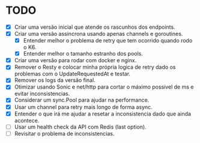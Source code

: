 # TODO

- [x] Criar uma versão inicial que atende os rascunhos dos endpoints.
- [x] Criar uma versão assincrona usando apenas channels e goroutines.
    - [x] Entender melhor o problema de retry que tem ocorrido quando rodo o K6.
    - [x] Entender melhor o tamanho estranho dos pools.
- [x] Criar uma versão para rodar com docker e nginx.
- [x] Remover o Resty e colocar minha própria logica de retry dado os problemas com o UpdateRequestedAt e testar.
- [x] Remover os logs da versão final.
- [x] Otimizar usando Sonic e net/http para cortar o máximo possivel de ms e evitar inconsistencias.
- [x] Considerar um sync.Pool para ajudar na performance.
- [x] Usar um channel para retry mais longo de forma async.
- [x] Entender o que irá me ajudar a resetar a inconsistencia dado que ainda acontece.
- [ ] Usar um health check da API com Redis (last option).
- [ ] Revisitar o problema de inconsistencias.

